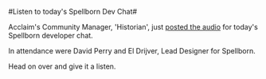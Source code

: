 #Listen to today's Spellborn Dev Chat#

Acclaim's Community Manager, 'Historian', just [posted the audio](http://www.thehistorian.org/?p=280) for today's Spellborn developer chat.

In attendance were David Perry and El Drijver, Lead Designer for Spellborn.

Head on over and give it a listen.


